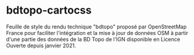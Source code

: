 # bdtopo-cartocss

Feuille de style du rendu technique "bdtopo" proposé par OpenStreetMap France pour faciliter l'intégration et la mise à jour de données OSM à partir d'une partie des données de la BD Topo de l'IGN disponible en Licence Ouverte depuis janvier 2021.
